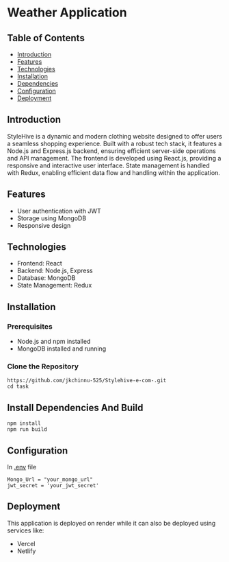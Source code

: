 # Weather Application

## Table of Contents
- [Introduction](#introduction)
- [Features](#features)
- [Technologies](#technologies)
- [Installation](#installation)
- [Dependencies](#InstallDependenciesAndBuild)
- [Configuration](#configuration)
- [Deployment](#deployment)

## Introduction
StyleHive is a dynamic and modern clothing website designed to offer users a seamless shopping experience. Built with a robust tech stack, it features a Node.js and Express.js backend, ensuring efficient server-side operations and API management. The frontend is developed using React.js, providing a responsive and interactive user interface. State management is handled with Redux, enabling efficient data flow and handling within the application.

## Features
- User authentication with JWT
- Storage using MongoDB
- Responsive design

## Technologies
- Frontend: React
- Backend: Node.js, Express
- Database: MongoDB
- State Management: Redux

## Installation

### Prerequisites
- Node.js and npm installed
- MongoDB installed and running

### Clone the Repository
```
https://github.com/jkchinnu-525/Stylehive-e-com-.git
cd task 
```
## Install Dependencies And Build
```
npm install
npm run build
```
## Configuration

In [.env]() file
```
Mongo_Url = "your_mongo_url"
jwt_secret = 'your_jwt_secret'
```

## Deployment
This application is deployed on render while it can 
also be deployed using services like:
- Vercel
- Netlify
